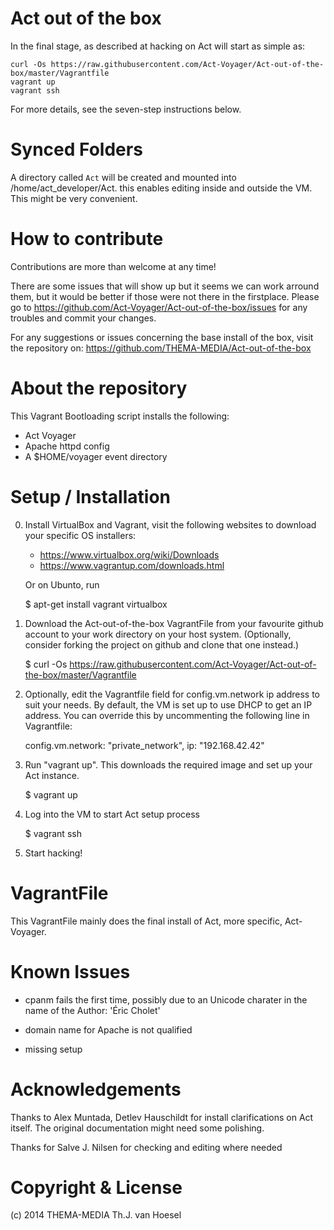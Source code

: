Act out of the box
==================

In the final stage, as described at hacking on Act will start as simple as:

    curl -Os https://raw.githubusercontent.com/Act-Voyager/Act-out-of-the-box/master/Vagrantfile
    vagrant up
    vagrant ssh

For more details, see the seven-step instructions below.

Synced Folders
==============

A directory called `Act` will be created and mounted into
/home/act_developer/Act. this enables editing inside and outside the VM.
This might be very convenient.

How to contribute
=================

Contributions are more than welcome at any time!

There are some issues that will show up but it seems we can work arround them,
but it would be better if those were not there in the firstplace. Please go to
https://github.com/Act-Voyager/Act-out-of-the-box/issues for any troubles and
commit your changes.

For any suggestions or issues concerning the base install of the box, visit
the repository on: https://github.com/THEMA-MEDIA/Act-out-of-the-box

About the repository
====================

This Vagrant Bootloading script installs the following:

* Act Voyager
* Apache httpd config
* A $HOME/voyager event directory

Setup / Installation
====================

0) Install VirtualBox and Vagrant, visit the following websites to download
   your specific OS installers:

   * https://www.virtualbox.org/wiki/Downloads
   * https://www.vagrantup.com/downloads.html

   Or on Ubunto, run

    $ apt-get install vagrant virtualbox

2) Download the Act-out-of-the-box VagrantFile from your favourite github account to
   your work directory on your host system. (Optionally, consider forking
   the project on github and clone that one instead.)

    $ curl -Os https://raw.githubusercontent.com/Act-Voyager/Act-out-of-the-box/master/Vagrantfile

3) Optionally, edit the Vagrantfile field for config.vm.network ip
   address to suit your needs. By default, the VM is set up to use DHCP
   to get an IP address. You can override this by uncommenting the
   following line in Vagrantfile:

    config.vm.network: "private_network", ip: "192.168.42.42"

4) Run "vagrant up". This downloads the required image and set up
   your Act instance.

    $ vagrant up

5) Log into the VM to start Act setup process

    $ vagrant ssh

6) Start hacking!

VagrantFile
===========

This VagrantFile mainly does the final install of Act, more specific,
Act-Voyager. 

Known Issues
============

* cpanm fails the first time, possibly due to an Unicode charater in the name
  of the Author: 'Éric Cholet'

* domain name for Apache is not qualified

* missing setup

Acknowledgements
================

Thanks to Alex Muntada, Detlev Hauschildt for install clarifications
on Act itself. The original documentation might need some polishing.

Thanks for Salve J. Nilsen for checking and editing where needed


Copyright & License
===================

(c) 2014 THEMA-MEDIA Th.J. van Hoesel

